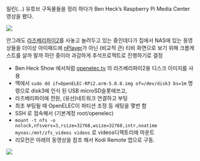 
밀린(...) 유튜브 구독물들을 정리 하다가 Ben Heck’s Raspberry Pi Media Center 영상을 봤다.

![](https://youtu.be/P7m6HTV7ysM)

안그래도 [라즈베리파이2](https://www.raspberrypi.org/)를 사놓고 놀려두고 있는 중인데다가 집에서 NAS에 있는 동영상들을 더이상 아이패드에 [nPlayer](https://itunes.apple.com/us/app/nplayer/id539397400?mt=8)가 아닌 (비교적 큰) 티비 화면으로 보기 위해 크롬캐스트를 살까 말까 하던 중이라 과감하게 추석프로젝트로 진행하기로 결정

* Ben Heck Show 에서처럼 [openelec.tv](http://openelec.tv/) 의 라즈베리파이2용 디스크 이미지를 사용
* 맥에서 `sudo dd if=OpenELEC-RPi2.arm-5.0.8.img of=/dev/disk3 bs=1m` 명령으로 disk3에 인식 된 USB microSD슬롯에쓰고,
* 라즈베리파이에 전원, (유선)네트워크 연결하고 부팅
* 최초 부팅될 때 OpenELEC이 파티션 조정 등 세팅을 몇번 함
* SSH 로 접속해서 (기본계정 root/openelec)
*  `mount -t nfs -o nolock,nfsvers=3,rsize=32768,wsize=32768,intr,noatime mynas:/mnt/zfs_videos videos` 로 videos디렉토리에 마운트
* 리모컨은 아래의 동영상을 참조 해서 Kodi Remote 앱으로 구동.

![](https://youtu.be/cjiKHTn9OMI)